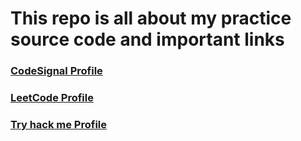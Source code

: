 # This repo is all about my practice source code and important links

### [CodeSignal Profile](https://app.codesignal.com/profile/fahim_m_bbd)

### [LeetCode Profile](https://leetcode.com/fahim_montasir/)

### [Try hack me Profile](https://tryhackme.com/p/asynccat)
